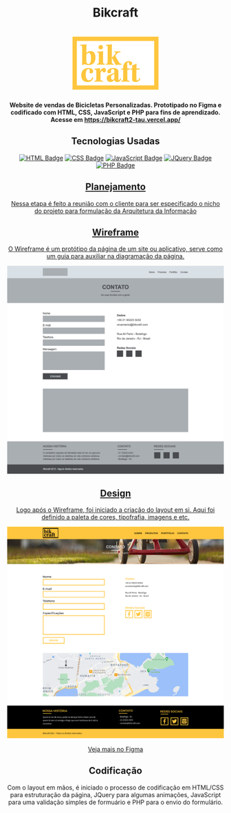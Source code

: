 <h1 align="center"> Bikcraft </h1>


<div align="center">
  <h1><img width="200" src="https://github.com/ezequielsan/bikcraft/blob/master/web/img/logos/bikcraft-qualidade.png"> </h1>

  
  <h4 align="center" font-size="20px">Website de vendas de Bicicletas Personalizadas. Prototipado no Figma e codificado com HTML, CSS, JavaScript e PHP para fins de aprendizado.
  Acesse em  <a href="https://bikcraft2-tau.vercel.app/">https://bikcraft2-tau.vercel.app/</a>
  </h4>

</div>

<div align="center">
  <h2>Tecnologias Usadas</h2>
  
  [![HTML Badge](https://img.shields.io/badge/HTML5-E34F26?style=for-the-badge&logo=html5&logoColor=white)](https://developer.mozilla.org/pt-BR/docs/Web/HTML)
  [![CSS Badge](https://img.shields.io/badge/CSS3-1572B6?style=for-the-badge&logo=css3&logoColor=white)](https://www.w3schools.com/css/)
  [![JavaScript Badge](https://img.shields.io/badge/JavaScript-F7DF1E?style=for-the-badge&logo=javascript&logoColor=black)](https://www.w3schools.com/javascript/)
  [![JQuery Badge](https://img.shields.io/badge/jQuery-0769AD?style=for-the-badge&logo=jquery&logoColor=white)](https://jquery.com/)
  [![PHP Badge](https://img.shields.io/badge/PHP-777BB4?style=for-the-badge&logo=php&logoColor=white)](https://php.com/)
 
  
</div>

<div align="center">
<a href = 'https://github.com/leokattah/Bikcraft/blob/main/img/thumbnail.png'>
</div>

<div align="center">
  <h2>Planejamento</h2>
  <p>Nessa etapa é feito a reunião com o cliente para ser especificado o nicho do projeto para formulação da Arquitetura da Informação </p>
  
</div>

<div align="center">
  <h2>Wireframe</h2>
  <p>O Wireframe é um protótipo da página de um site ou aplicativo, serve como um guia para auxiliar na diagramação da página. </p>
  <img width="600" src="https://github.com/ezequielsan/bikcraft/blob/master/Wireframe/wireframe-final/bikcraft-wireframe-contato.png"/>
  
</div>

<div align="center">
  <h2>Design</h2>
   <p>Logo após o Wireframe, foi iniciado a criação do layout em si. Aqui foi definido a paleta de cores, tipofrafia, imagens e etc.</p>
  <img width="600" src="https://github.com/ezequielsan/bikcraft/blob/master/Design/design-final/bikcraft-design-contato.png"/>
  <p>Veja mais no <a href="https://www.figma.com/file/fvjEv1PS6cP8JitjSvk6at/Bikcraft?node-id=0%3A1">Figma</a></p>

  
</div>

<div align="center">
  <h2>Codificação</h2>
  <p>Com o layout em mãos, é iniciado o processo de codificação em HTML/CSS para estruturação da página, JQuery para algumas animações, JavaScript para uma validação simples de formuário e PHP para o envio do formulário.</p>
  
</div>

